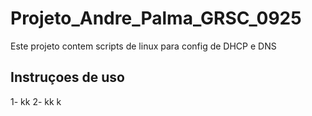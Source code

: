# Projeto_Andre_Palma_GRSC_0925
Este projeto contem scripts de linux para config de DHCP e DNS
## Instruçoes de uso
1- kk
2- kk k

